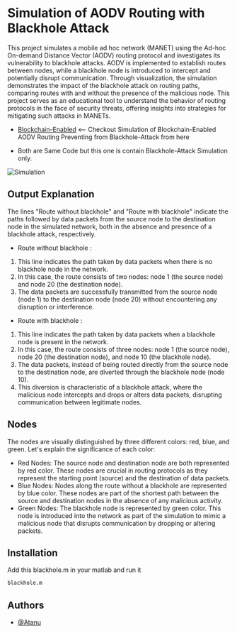 
# Simulation of AODV Routing with Blackhole Attack 

This project simulates a mobile ad hoc network (MANET) using the Ad-hoc On-demand Distance Vector (AODV) routing protocol and investigates its vulnerability to blackhole attacks. AODV is implemented to establish routes between nodes, while a blackhole node is introduced to intercept and potentially disrupt communication. Through visualization, the simulation demonstrates the impact of the blackhole attack on routing paths, comparing routes with and without the presence of the malicious node. This project serves as an educational tool to understand the behavior of routing protocols in the face of security threats, offering insights into strategies for mitigating such attacks in MANETs.

- [Blockchain-Enabled](https://github.com/atanu16/Blockchain-Enabled-AODV-Routing-Simulation-for-Secure-MANETs) <-- Checkout Simulation of Blockchain-Enabled AODV Routing Preventing from Blackhole-Attack from here 

- Both are Same Code but this one is contain Blackhole-Attack Simulation only.

![Simulation ](https://i.ibb.co/MS9Z0V5/image.png)


## Output Explanation

The lines "Route without blackhole" and "Route with blackhole" indicate the paths followed by data packets from the source node to the destination node in the simulated network, both in the absence and presence of a blackhole attack, respectively.

- Route without blackhole :
1. This line indicates the path taken by data packets when there is no blackhole node in the network.
2. In this case, the route consists of two nodes: node 1 (the source node) and node 20 (the destination node).
3. The data packets are successfully transmitted from the source node (node 1) to the destination node (node 20) without encountering any disruption or interference.
- Route with blackhole :
1. This line indicates the path taken by data packets when a blackhole node is present in the network.
2. In this case, the route consists of three nodes: node 1 (the source node), node 20 (the destination node), and node 10 (the blackhole node).
3. The data packets, instead of being routed directly from the source node to the destination node, are diverted through the blackhole node (node 10).
4. This diversion is characteristic of a blackhole attack, where the malicious node intercepts and drops or alters data packets, disrupting communication between legitimate nodes.



## Nodes


The nodes are visually distinguished by three different colors: red, blue, and green. Let's explain the significance of each color:

 - Red Nodes:
The source node and destination node are both represented by red color.
These nodes are crucial in routing protocols as they represent the starting point (source) and the destination of data packets.
- Blue Nodes:
Nodes along the route without a blackhole are represented by blue color.
These nodes are part of the shortest path between the source and destination nodes in the absence of any malicious activity.
- Green Nodes:
The blackhole node is represented by green color.
This node is introduced into the network as part of the simulation to mimic a malicious node that disrupts communication by dropping or altering packets.






## Installation
Add this blackhole.m in your matlab and run it 

```bash
blackhole.m
```


## Authors

- [@Atanu](https://www.github.com/atanu16)


